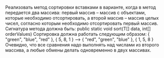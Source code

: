 Реализовать метод сортировки вставками в варианте, когда в метод передается два
массива: первый массив – массив с объектами, которые необходимо отсортировать, а
второй массив – массив целых чисел, согласно которым необходимо отсортировать
первый массив. Сигнатура метода должна быть:
public static <T> void sort(T[] data, int[] orderValues)
Сортировка должна работать следующим образом:
{ "green", "blue", "red" }, { 5, 8, 1 } –> { "red", "green", "blue" }, { 1, 5, 8 }
Очевидно, что все сравнения надо выполнять над числами из второго массива, а любые
обмены делать одновременно в двух массивах.